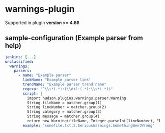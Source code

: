 # warnings-plugin

Supported in plugin **version >= 4.66**

## sample-configuration (Example parser from help)

```yaml
jenkins: [...]
unclassified:
  warnings:
    parsers:
      - name: "Example parser"
        linkName: "Example parser link"
        trendName: "Example parser trend name"
        regexp: "^\\s*(.*):(\\d+):(.*):\\s*(.*)$"
        script: |
          import hudson.plugins.warnings.parser.Warning
          String fileName = matcher.group(1)
          String lineNumber = matcher.group(2)
          String category = matcher.group(3)
          String message = matcher.group(4)
          return new Warning(fileName, Integer.parseInt(lineNumber), "Dynamic Parser", category, message);
        example: "somefile.txt:2:SeriousWarnings:SomethingWentWrong"
```



